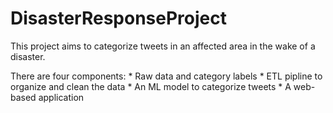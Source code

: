 # DisasterResponseProject

This project aims to categorize tweets in an affected area in the wake of a disaster. 

There are four components:
    * Raw data and category labels
    * ETL pipline to organize and clean the data
    * An ML model to categorize tweets
    * A web-based application 
    
    

